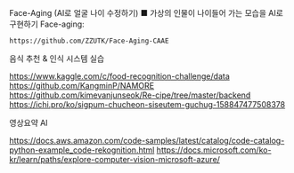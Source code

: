 
Face-Aging (AI로 얼굴 나이 수정하기)
■	가상의 인물이 나이들어 가는 모습을 AI로 구현하기
Face-aging: 


 	https://github.com/ZZUTK/Face-Aging-CAAE


음식 추천 & 인식 시스템 실습


https://www.kaggle.com/c/food-recognition-challenge/data
https://github.com/KangminP/NAMORE
https://github.com/kimevanjunseok/Re-cipe/tree/master/backend
https://ichi.pro/ko/sigpum-chucheon-siseutem-guchug-158847477508378

영상요약 AI


https://docs.aws.amazon.com/code-samples/latest/catalog/code-catalog-python-example_code-rekognition.html
https://docs.microsoft.com/ko-kr/learn/paths/explore-computer-vision-microsoft-azure/

